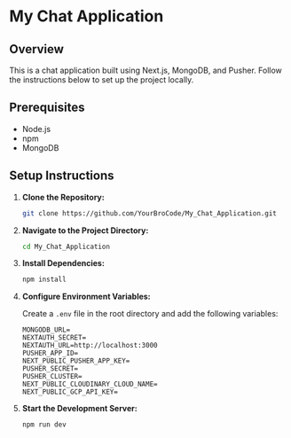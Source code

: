 


# My Chat Application

## Overview

This is a chat application built using Next.js, MongoDB, and Pusher. Follow the instructions below to set up the project locally.

## Prerequisites

- Node.js
- npm
- MongoDB

## Setup Instructions

1. **Clone the Repository:**
   ```bash
   git clone https://github.com/YourBroCode/My_Chat_Application.git
   ```

2. **Navigate to the Project Directory:**
   ```bash
   cd My_Chat_Application
   ```

3. **Install Dependencies:**
   ```bash
   npm install
   ```

4. **Configure Environment Variables:**

   Create a `.env` file in the root directory and add the following variables:
   ```plaintext
   MONGODB_URL=
   NEXTAUTH_SECRET=
   NEXTAUTH_URL=http://localhost:3000
   PUSHER_APP_ID=
   NEXT_PUBLIC_PUSHER_APP_KEY=
   PUSHER_SECRET=
   PUSHER_CLUSTER=
   NEXT_PUBLIC_CLOUDINARY_CLOUD_NAME=
   NEXT_PUBLIC_GCP_API_KEY=
   ```

5. **Start the Development Server:**
   ```bash
   npm run dev
   ```
